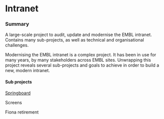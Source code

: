 # Intranet

### Summary

A large-scale project to audit, update and modernise the EMBL intranet. Contains many sub-projects, as well as technical and organisational challenges.

Modernising the EMBL intranet is a complex project. It has been in use for many years, by many stakeholders across EMBL sites. Unwrapping this project reveals several sub-projects and goals to achieve in order to build a new, modern intranet.

#### Sub projects

[Springboard](springboard.md)

Screens

Fiona retirement

